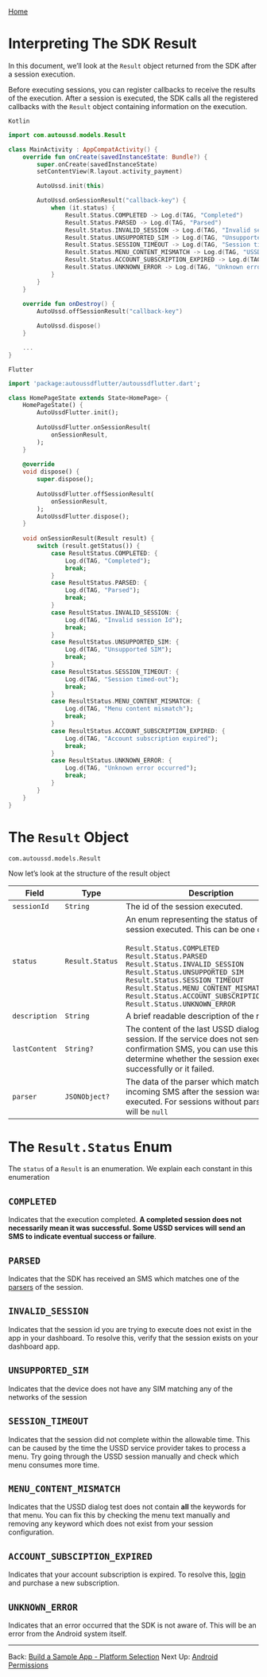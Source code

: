 [Home](./README.md)

# Interpreting The SDK Result

In this document, we’ll look at the `Result` object returned from the SDK after a session execution.

Before executing sessions, you can register callbacks to receive the results of the execution. After a session is executed, the SDK calls all the registered callbacks with the `Result` object containing information on the execution.

`Kotlin`

```Kotlin
import com.autoussd.models.Result

class MainActivity : AppCompatActivity() {
    override fun onCreate(savedInstanceState: Bundle?) {
        super.onCreate(savedInstanceState)
        setContentView(R.layout.activity_payment)

        AutoUssd.init(this)

        AutoUssd.onSessionResult("callback-key") {
            when (it.status) {
                Result.Status.COMPLETED -> Log.d(TAG, "Completed")
                Result.Status.PARSED -> Log.d(TAG, "Parsed")
                Result.Status.INVALID_SESSION -> Log.d(TAG, "Invalid session Id")
                Result.Status.UNSUPPORTED_SIM -> Log.d(TAG, "Unsupported SIM")
                Result.Status.SESSION_TIMEOUT -> Log.d(TAG, "Session timed-out")
                Result.Status.MENU_CONTENT_MISMATCH -> Log.d(TAG, "USSD content did not match menu content")
                Result.Status.ACCOUNT_SUBSCRIPTION_EXPIRED -> Log.d(TAG, "Account subscription expired")
                Result.Status.UNKNOWN_ERROR -> Log.d(TAG, "Unknown error occurred")
            }
        }
    }
    
    override fun onDestroy() {
        AutoUssd.offSessionResult("callback-key")

        AutoUssd.dispose()
    }

    ...
}
```

`Flutter`

```dart
import 'package:autoussdflutter/autoussdflutter.dart';

class HomePageState extends State<HomePage> {
    HomePageState() {
        AutoUssdFlutter.init();
        
        AutoUssdFlutter.onSessionResult(
        	onSessionResult,
        );
    }
    
    @override
    void dispose() {
        super.dispose();
        
        AutoUssdFlutter.offSessionResult(
            onSessionResult,
        );
        AutoUssdFlutter.dispose();
    }
    
    void onSessionResult(Result result) {
        switch (result.getStatus()) {
            case ResultStatus.COMPLETED: {
                Log.d(TAG, "Completed");
                break;
            }
            case ResultStatus.PARSED: {
                Log.d(TAG, "Parsed");
                break;
            }
            case ResultStatus.INVALID_SESSION: {
                Log.d(TAG, "Invalid session Id");
                break;
            }
            case ResultStatus.UNSUPPORTED_SIM: {
                Log.d(TAG, "Unsupported SIM");
                break;
            }
            case ResultStatus.SESSION_TIMEOUT: {
                Log.d(TAG, "Session timed-out");
                break;
            }
            case ResultStatus.MENU_CONTENT_MISMATCH: {
                Log.d(TAG, "Menu content mismatch");
                break;
            }
            case ResultStatus.ACCOUNT_SUBSCRIPTION_EXPIRED: {
                Log.d(TAG, "Account subscription expired");
                break;
            }
            case ResultStatus.UNKNOWN_ERROR: {
                Log.d(TAG, "Unknown error occurred");
                break;
            }
        }
    }
}
```



# The `Result` Object

```
com.autoussd.models.Result
```

Now let’s look at the structure of the result object

| Field         | Type            | Description                                                  |
| ------------- | --------------- | ------------------------------------------------------------ |
| `sessionId`   | `String`        | The id of the session executed.                              |
| `status`      | `Result.Status` | An enum representing the status of the session executed. This can be one of:<br /><br /> `Result.Status.COMPLETED`<br /> `Result.Status.PARSED`<br /> `Result.Status.INVALID_SESSION`<br /> `Result.Status.UNSUPPORTED_SIM`<br /> `Result.Status.SESSION_TIMEOUT` <br /> `Result.Status.MENU_CONTENT_MISMATCH` <br /> `Result.Status.ACCOUNT_SUBSCRIPTION_EXPIRED`<br /> `Result.Status.UNKNOWN_ERROR` |
| `description` | `String`        | A brief readable description of the result.                  |
| `lastContent` | `String?`       | The content of the last USSD dialog in the session. If the service does not send a confirmation SMS, you can use this to determine whether the session executed successfully or it failed. |
| `parser`      | `JSONObject?`   | The data of the parser which matched an incoming SMS after the session was executed. For sessions without parsers, this will be `null` |

# The `Result.Status` Enum

The `status` of a `Result` is an enumeration. We explain each constant in this enumeration

## `COMPLETED`

Indicates that the execution completed. **A completed session does not necessarily mean it was successful. Some USSD services will send an SMS to indicate eventual success or failure**.

## `PARSED`

Indicates that the SDK has received an SMS which matches one of the [parsers](https://medium.com/@autoussd/sms-parsers-7d8a18736014) of the session.

## `INVALID_SESSION`

Indicates that the session id you are trying to execute does not exist in the app in your dashboard. To resolve this, verify that the session exists on your dashboard app.

## `UNSUPPORTED_SIM`

Indicates that the device does not have any SIM matching any of the networks of the session

## `SESSION_TIMEOUT`

Indicates that the session did not complete within the allowable time. This can be caused by the time the USSD service provider takes to process a menu. Try going through the USSD session manually and check which menu consumes more time.

## `MENU_CONTENT_MISMATCH`

Indicates that the USSD dialog test does not contain **all** the keywords for that menu. You can fix this by checking the menu text manually and removing any keyword which does not exist from your session configuration.

## `ACCOUNT_SUBSCIPTION_EXPIRED`

Indicates that your account subscription is expired. To resolve this, [login](https://autoussd.com/) and purchase a new subscription.

## `UNKNOWN_ERROR`

Indicates that an error occurred that the SDK is not aware of. This will be an error from the Android system itself.

---

Back: [Build a Sample App - Platform Selection](./06.Build-Sample-App-Platforms.md)    Next Up: [Android Permissions](09.Android-Permissions.md)

